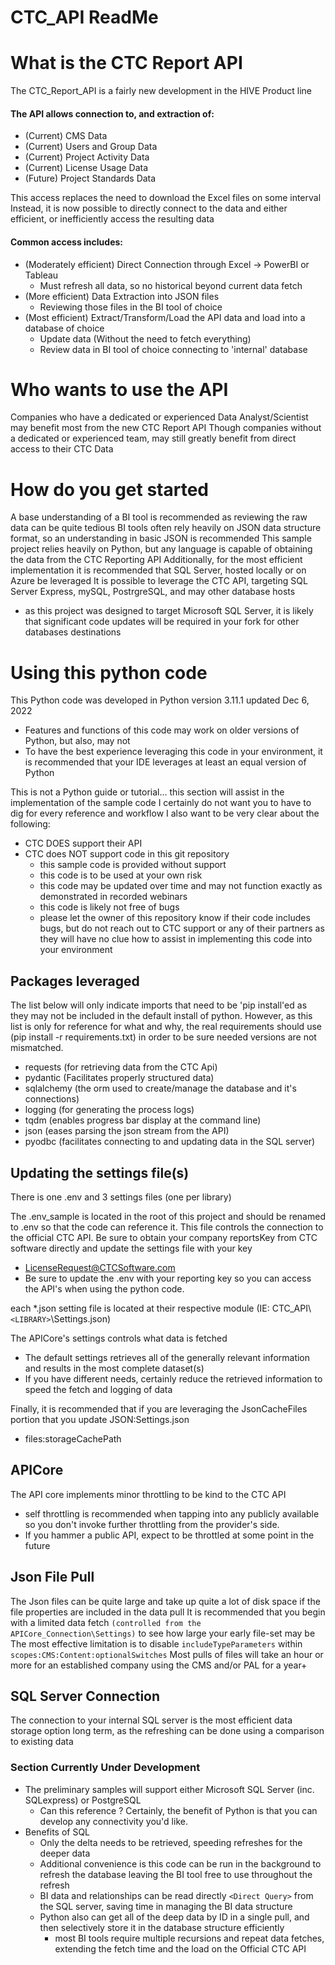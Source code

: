 # CTC_API ReadMe

# What is the CTC Report API

The CTC_Report_API is a fairly new development in the HIVE Product line

#### The API allows connection to, and extraction of:

- (Current) CMS Data
- (Current) Users and Group Data
- (Current) Project Activity Data
- (Current) License Usage Data
- (Future) Project Standards Data

This access replaces the need to download the Excel files on some interval
Instead, it is now possible to directly connect to the data and either efficient, or inefficiently access the resulting data

#### Common access includes:

- (Moderately efficient) Direct Connection through Excel -> PowerBI or Tableau
  - Must refresh all data, so no historical beyond current data fetch
- (More efficient) Data Extraction into JSON files
  - Reviewing those files in the BI tool of choice
- (Most efficient) Extract/Transform/Load the API data and load into a database of choice
  - Update data (Without the need to fetch everything)
  - Review data in BI tool of choice connecting to 'internal' database

# Who wants to use the API

Companies who have a dedicated or experienced Data Analyst/Scientist may benefit most from the new CTC Report API
Though companies without a dedicated or experienced team, may still greatly benefit from direct access to their CTC Data

# How do you get started

A base understanding of a BI tool is recommended as reviewing the raw data can be quite tedious
BI tools often rely heavily on JSON data structure format, so an understanding in basic JSON is recommended
This sample project relies heavily on Python, but any language is capable of obtaining the data from the CTC Reporting API
Additionally, for the most efficient implementation it is recommended that SQL Server, hosted locally or on Azure be leveraged
It is possible to leverage the CTC API, targeting SQL Server Express, mySQL, PostrgreSQL, and may other database hosts

- as this project was designed to target Microsoft SQL Server, it is likely that significant code updates will be required in your fork for other databases destinations

# Using this python code

This Python code was developed in Python version 3.11.1 updated Dec 6, 2022

- Features and functions of this code may work on older versions of Python, but also, may not
- To have the best experience leveraging this code in your environment, it is recommended that your IDE leverages at least an equal version of Python

This is not a Python guide or tutorial... this section will assist in the implementation of the sample code
I certainly do not want you to have to dig for every reference and workflow
I also want to be very clear about the following:

- CTC DOES support their API
- CTC does NOT support code in this git repository
  - this sample code is provided without support
  - this code is to be used at your own risk
  - this code may be updated over time and may not function exactly as demonstrated in recorded webinars
  - this code is likely not free of bugs
  - please let the owner of this repository know if their code includes bugs, but do not reach out to CTC support or any of their partners as they will have no clue how to assist in implementing this code into your environment

## Packages leveraged

The list below will only indicate imports that need to be 'pip install'ed as they may not be included in the default install of python. However, as this list is only for reference for what and why, the real requirements should use (pip install -r requirements.txt) in order to be sure needed versions are not mismatched.

- requests (for retrieving data from the CTC Api)
- pydantic (Facilitates properly structured data)
- sqlalchemy (the orm used to create/manage the database and it's connections)
- logging (for generating the process logs)
- tqdm (enables progress bar display at the command line)
- json (eases parsing the json stream from the API)
- pyodbc (facilitates connecting to and updating data in the SQL server)

## Updating the settings file(s)

There is one .env and 3 settings files (one per library)

The .env_sample is located in the root of this project and should be renamed to .env so that the code can reference it.
This file controls the connection to the official CTC API.
Be sure to obtain your company reportsKey from CTC software directly and update the settings file with your key

- LicenseRequest@CTCSoftware.com
- Be sure to update the .env with your reporting key so you can access the API's when using the python code.

each *.json setting file is located at their respective module (IE: CTC_API\\`<LIBRARY>`\Settings.json)

The APICore's settings controls what data is fetched

- The default settings retrieves all of the generally relevant information and results in the most complete dataset(s)
- If you have different needs, certainly reduce the retrieved information to speed the fetch and logging of data

Finally, it is recommended that if you are leveraging the JsonCacheFiles portion that you update JSON\:Settings.json

- files:storageCachePath

## APICore

The API core implements minor throttling to be kind to the CTC API

- self throttling is recommended when tapping into any publicly available so you don't invoke further throttling from the provider's side.
- If you hammer a public API, expect to be throttled at some point in the future

## Json File Pull

The Json files can be quite large and take up quite a lot of disk space if the file properties are included in the data pull
It is recommended that you begin with a limited data fetch `(controlled from the APICore_Connection\Settings)` to see how large your early file-set may be
The most effective limitation is to disable `includeTypeParameters` within `scopes:CMS:Content:optionalSwitches`
Most pulls of files will take an hour or more for an established company using the CMS and/or PAL for a year+

## SQL Server Connection

The connection to your internal SQL server is the most efficient data storage option long term, as the refreshing can be done using a comparison to existing data
### Section Currently Under Development
- The preliminary samples will support either Microsoft SQL Server (inc. SQLexpress) or PostgreSQL
  - Can this reference <NameMyDatabase>? Certainly, the benefit of Python is that you can develop any connectivity you'd like.
- Benefits of SQL
  - Only the delta needs to be retrieved, speeding refreshes for the deeper data
  - Additional convenience is this code can be run in the background to refresh the database leaving the BI tool free to use throughout the refresh
  - BI data and relationships can be read directly `<Direct Query>` from the SQL server, saving time in managing the BI data structure
  - Python also can get all of the deep data by ID in a single pull, and then selectively store it in the database structure efficiently
    - most BI tools require multiple recursions and repeat data fetches, extending the fetch time and the load on the Official CTC API
